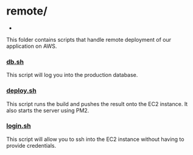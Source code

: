 # remote/
-
This folder contains scripts that handle remote deployment of our application on AWS.

### [db.sh](db.sh)
This script will log you into the production database.

### [deploy.sh](deploy.sh)
This script runs the build and pushes the result onto the EC2 instance. It also starts the server using PM2.

### [login.sh](login.sh)
This script will allow you to ssh into the EC2 instance without having to provide credentials.